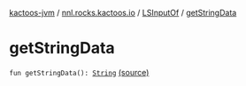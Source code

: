 [kactoos-jvm](../../index.md) / [nnl.rocks.kactoos.io](../index.md) / [LSInputOf](index.md) / [getStringData](./get-string-data.md)

# getStringData

`fun getStringData(): `[`String`](https://kotlinlang.org/api/latest/jvm/stdlib/kotlin/-string/index.html) [(source)](https://github.com/neonailol/kactoos/blob/master/kactoos-jvm/src/main/kotlin/nnl/rocks/kactoos/io/LSInputOf.kt#L58)